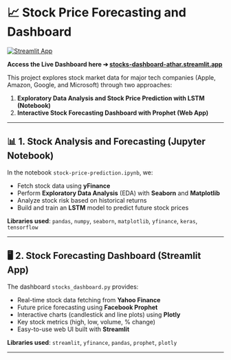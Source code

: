 # 📈 Stock Price Forecasting and Dashboard

[![Streamlit App](https://img.shields.io/badge/Streamlit-Live_App-orange?logo=streamlit)](https://stocks-dashboard-athar.streamlit.app/)

**Access the Live Dashboard here ➔ [stocks-dashboard-athar.streamlit.app](https://stocks-dashboard-athar.streamlit.app/)**


This project explores stock market data for major tech companies (Apple, Amazon, Google, and Microsoft) through two approaches:

1. **Exploratory Data Analysis and Stock Price Prediction with LSTM (Notebook)**
2. **Interactive Stock Forecasting Dashboard with Prophet (Web App)**

---

## 📊 1. Stock Analysis and Forecasting (Jupyter Notebook)

In the notebook `stock-price-prediction.ipynb`, we:

- Fetch stock data using **yFinance**
- Perform **Exploratory Data Analysis** (EDA) with **Seaborn** and **Matplotlib**
- Analyze stock risk based on historical returns
- Build and train an **LSTM** model to predict future stock prices

**Libraries used**: `pandas`, `numpy`, `seaborn`, `matplotlib`, `yfinance`, `keras`, `tensorflow`

---

## 🖥️ 2. Stock Forecasting Dashboard (Streamlit App)

The dashboard `stocks_dashboard.py` provides:

- Real-time stock data fetching from **Yahoo Finance**
- Future price forecasting using **Facebook Prophet**
- Interactive charts (candlestick and line plots) using **Plotly**
- Key stock metrics (high, low, volume, % change)
- Easy-to-use web UI built with **Streamlit**

**Libraries used**: `streamlit`, `yfinance`, `pandas`, `prophet`, `plotly`

---